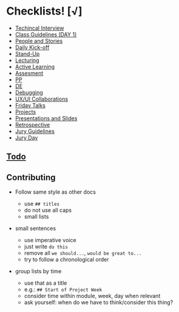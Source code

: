 
# Checklists! [√]

- [Techincal Interview](./technical-interview.md)
- [Class Guidelines (DAY 1)](./bcn-webdev-guidelines.md)
- [People and Stories](./people-and-stories.md)
- [Daily Kick-off](./daily-kick-off.md)
- [Stand-Up](./stand-up.md)
- [Lecturing](./lecture.md)
- [Active Learning](./active-learning.md)
- [Assesment](./assesment.md)
- [PP](./pair-programming.md)
- [DE](./daily-exercise.md)
- [Debugging](./debugging.md)
- [UX/UI Collaborations](./ux-ui-collaborations.md)
- [Friday Talks](./friday-talks.md)
- [Projects](./projects/projects.md)
- [Presentations and Slides](./presentations.md)
- [Retrospective](./retrospectives.md)
- [Jury Guidelines](./jury-guidelines.md)
- [Jury Day](./jury-day.md)




## [Todo](./Todo.md)


## Contributing

- Follow same style as other docs
  - use `## titles`
  - do not use all caps
  - small lists

- small sentences
  - use imperative voice
  - just write `do this`
  - remove all `we should...`, `would be great to...`
  - try to follow a chronological order

- group lists by time
  - use that as a title
  - e.g.: `## Start of Project Week`
  - consider time within module, week, day when relevant
  - ask yourself: when do we have to think/consider this thing?
